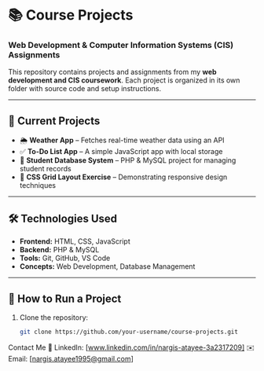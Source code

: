 # 📚 Course Projects  
### Web Development & Computer Information Systems (CIS) Assignments  

This repository contains projects and assignments from my **web development and CIS coursework**. Each project is organized in its own folder with source code and setup instructions.  

---

## 📌 Current Projects  
- 🌦 **Weather App** – Fetches real-time weather data using an API  
- ✅ **To-Do List App** – A simple JavaScript app with local storage  
- 🏫 **Student Database System** – PHP & MySQL project for managing student records  
- 🎨 **CSS Grid Layout Exercise** – Demonstrating responsive design techniques  

---

## 🛠️ Technologies Used  
- **Frontend:** HTML, CSS, JavaScript  
- **Backend:** PHP & MySQL  
- **Tools:** Git, GitHub, VS Code  
- **Concepts:** Web Development, Database Management  

---

## 🔧 How to Run a Project  
1. Clone the repository:  
   ```bash
   git clone https://github.com/your-username/course-projects.git
Contact Me
🔗 LinkedIn: [www.linkedin.com/in/nargis-atayee-3a2317209]
✉️ Email: [nargis.atayee1995@gmail.com]
